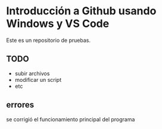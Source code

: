 # Introducción a Github usando Windows y VS Code
Este es un repositorio de pruebas.

## TODO
* subir archivos
* modificar un script
* etc

## errores
se corrigió el funcionamiento principal del programa